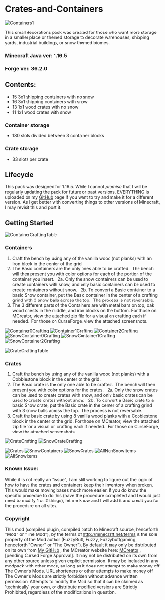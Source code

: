 # Crates-and-Containers

![Containers1](/Texture%20Ideas/Display/Containers1.png)

This small decorations pack was created for those who want more storage in a smaller place or themed storage to decorate warehouses, shipping yards, industrial buildings, or snow themed biomes.

### Minecraft Java ver: 1.16.5
### Forge ver: 36.2.0

## Contents:
* 15 3x1 shipping containers with no snow
* 16 3x1 shipping containers with snow
* 13 1x1 wood crates with no snow
* 11 1x1 wood crates with snow

### Container storage
* 180 slots divided between 3 container blocks

### Crate storage
* 33 slots per crate

## Lifecycle
This pack was designed for 1.16.5.  While I cannot *promise* that I will be regularly updating the pack for future or past versions,
EVERYTHING is uploaded on my [GitHub](https://github.com/ChrisCraddock/Crates-and-Containers) page if you want to try and make it for
a different version.  As I get better with converting things to other versions of Minecraft, I may revisit this and post it. 

## Getting Started

![ContainerCraftingTable](/CraftingGuide/Container_Crafting_Table.png)

### Containers
1. Craft the bench by using any of the vanilla wood (not planks) with an Iron block in the center of the grid.
2. The Basic containers are the only ones able to be crafted.  The bench will then present you with color options for each of the portion of the container you insert.
  2a. Only the snow containers can be used to create containers with snow, and only basic containers can be used to create containers without snow.
  2b. To convert a Basic container to a basic Snow container, put the Basic container in the center of a crafting grind with 3 snow balls across the top.  The process is not reversable.
3. The 3 different parts of the Containers are with metal bars on top, oak wood chests in the middle, and iron blocks on the bottom. For those on MCreator, view the attached zip file for a visual on crafting each if needed.  For those on CurseForge, view the attached screenshots. 

![Container0Crafting](/CraftingGuide/Container_0_Crafting.png) ![Container1Crafting](/CraftingGuide/Container_1_Crafting.png) ![Container2Crafting](/CraftingGuide/Container_2_Crafting.png)
![SnowContainer0Crafting](/CraftingGuide/Snow_Container_0_Crafting.png) ![SnowContainer1Crafting](/CraftingGuide/Snow_Container_1_Crafting.png) ![SnowContainer2Crafting](/CraftingGuide/Snow_Container_2_Crafting.png)


![CrateCraftingTable](/CraftingGuide/Crate_Crafting_Table.png)

### Crates
1. Craft the bench by using any of the vanilla wood (not planks) with a Cobblestone block in the center of the grid.
2. The Basic crate is the only one able to be crafted.  The bench will then present you with color options for the crates.
  2a. Only the snow crates can be used to create crates with snow, and only basic crates can be used to create crates without snow.
  2b. To convert a Basic crate to a basic Snow crate, put the Basic crate in the center of a crafting grind with 3 snow balls across the top.  The process is not reversable.
3. Craft the basic crate by using 8 vanilla wood planks with a Cobblestone block in the center of the grid. For those on MCreator, view the attached zip file for a visual on crafting each if needed.  For those on CurseForge, view the attached screenshots. 

![CrateCrafting](/CraftingGuide/Regular_Crate_Crafting.png) ![SnowCrateCrafting](/CraftingGuide/Snow_Regular_Crate_Crafting.png)


![Crates](/Texture%20Ideas/Display/Crates1.png)
![SnowContainers](/Texture%20Ideas/Display/SnowConatiners1.png)
![SnowCrates](/Texture%20Ideas/Display/SnowCrates1.png)
![AllNonSnowItems](/Texture%20Ideas/Display/AllNonSnowItems.png)
![AllSnowItems](/Texture%20Ideas/Display/AllSnowItems.png)


### Known Issue:
While it is not really an "issue", I am still working to figure out the logic of how to have the crates and containers keep their inventory when broken. 
This would make moving bases much more easier.  If you do know the specific procedue to do this (have the procedure completed and I would just need to modify 1 or 2 things),
let me know and I will add it and credit you for the procedure on all sites.


### Copyright

This mod (compiled plugin, compiled patch to Minecraft source, henceforth "Mod" or "The Mod"), by the terms of http://minecraft.net/terms is the sole property of the 
Mod author (FuzzyButt, Fuzzy, Fuzzybuttgaming, henceforth "Owner" or "The Owner"). By default it may only be distributed on its own from 
[My GitHub](https://github.com/ChrisCraddock/Crates-and-Containers) , the MCreator website here: [MCreator](https://mcreator.net/modification/80345/crates-and-containers) , 
[pending Cursed Forge Approval]. It may not be distributed on its own from any other source unless given explicit permission. It may be included in any modpack with 
other mods, as long as it does not attempt to make money off The Owner's Mods. URL shorteners or other attempts to make money off The Owner's Mods are strictly 
forbidden without advance written permission. Attempts to modify the Mod so that it can be claimed as 'technically' your own, or distribute modified versions are 
Strictly Prohibited, regardless of the modifications in question.
